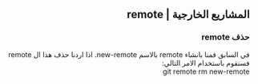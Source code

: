 ﻿
## <div dir=rtl>المشاريع الخارجية | remote<div>


### <div dir=rtl> حذف remote <div>
<div dir=rtl> في السابق قمنا بانشاء remote بالاسم new-remote. اذا اردنا حذف هذا ال remote فسنقوم باستخدام الامر التالي: <div>
<div dir=rtl> git remote rm new-remote<div>
